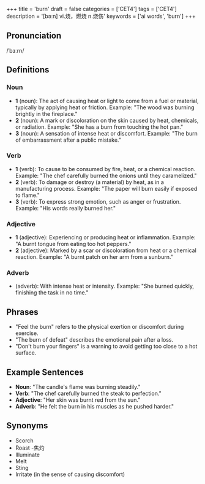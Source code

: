 +++
title = 'burn'
draft = false
categories = ['CET4']
tags = ['CET4']
description = '[bəːn] vi.烧，燃烧 n.烧伤'
keywords = ['ai words', 'burn']
+++

## Pronunciation
/ˈbɜːrn/

## Definitions
### Noun
- **1** (noun): The act of causing heat or light to come from a fuel or material, typically by applying heat or friction. Example: "The wood was burning brightly in the fireplace."
- **2** (noun): A mark or discoloration on the skin caused by heat, chemicals, or radiation. Example: "She has a burn from touching the hot pan."
- **3** (noun): A sensation of intense heat or discomfort. Example: "The burn of embarrassment after a public mistake."

### Verb
- **1** (verb): To cause to be consumed by fire, heat, or a chemical reaction. Example: "The chef carefully burned the onions until they caramelized."
- **2** (verb): To damage or destroy (a material) by heat, as in a manufacturing process. Example: "The paper will burn easily if exposed to flame."
- **3** (verb): To express strong emotion, such as anger or frustration. Example: "His words really burned her."

### Adjective
- **1** (adjective): Experiencing or producing heat or inflammation. Example: "A burnt tongue from eating too hot peppers."
- **2** (adjective): Marked by a scar or discoloration from heat or a chemical reaction. Example: "A burnt patch on her arm from a sunburn."

### Adverb
- (adverb): With intense heat or intensity. Example: "She burned quickly, finishing the task in no time."

## Phrases
- "Feel the burn" refers to the physical exertion or discomfort during exercise.
- "The burn of defeat" describes the emotional pain after a loss.
- "Don't burn your fingers" is a warning to avoid getting too close to a hot surface.

## Example Sentences
- **Noun**: "The candle's flame was burning steadily."
- **Verb**: "The chef carefully burned the steak to perfection."
- **Adjective**: "Her skin was burnt red from the sun."
- **Adverb**: "He felt the burn in his muscles as he pushed harder."

## Synonyms
- Scorch
- Roast
-焦灼
- Illuminate
- Melt
- Sting
- Irritate (in the sense of causing discomfort)
